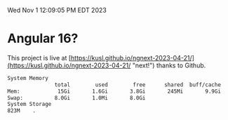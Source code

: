 Wed Nov  1 12:09:05 PM EDT 2023

# Angular 16?


This project is live at [https://kusl.github.io/ngnext-2023-04-21/](https://kusl.github.io/ngnext-2023-04-21/ "next!") thanks to Github.

```bash
System Memory
               total        used        free      shared  buff/cache   available
Mem:            15Gi       1.6Gi       3.8Gi       245Mi       9.9Gi        12Gi
Swap:          8.0Gi       1.0Mi       8.0Gi
System Storage
823M	.
